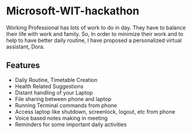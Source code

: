# Microsoft-WIT-hackathon
Working Professional has lots of work to do in day. They have to balance their life with work and family. So, In order to minimize their work and to help to have better daily routine, I have proposed a personalized virtual assistant, Dora.

## Features
- Daily Routine, Timetable Creation
- Health Related Suggestions
- Distant handling of your Laptop
- File sharing between phone and laptop
- Running Terminal commands from phone
- Access laptop like shutdown, screenlock, logout, etc from phone
- Voice based notes making in meeting
- Reminders for some important daily activities
